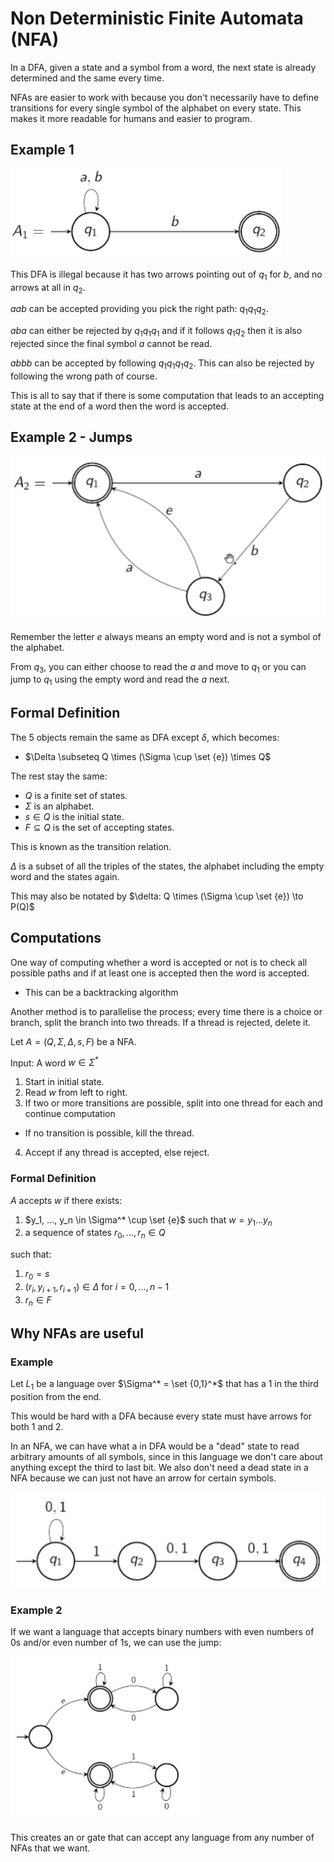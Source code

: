 # Non Deterministic Finite Automata (NFA)

In a DFA, given a state and a symbol from a word, the next state is already determined and the same every time.

NFAs are easier to work with because you don't necessarily have to define transitions for every single symbol of the alphabet on every state. This makes it more readable for humans and easier to program.

## Example 1

![](assets/2024-10-08-18-46-20.png)

This DFA is illegal because it has two arrows pointing out of $q_1$ for $b$, and no arrows at all in $q_2$. 

$aab$ can be accepted providing you pick the right path: $q_1 q_1 q_2$.

$aba$ can either be rejected by $q_1 q_1 q_1$ and if it follows $q_1 q_2$ then it is also rejected since the final symbol $a$ cannot be read.

$abbb$ can be accepted by following $q_1 q_1 q_1 q_2$. This can also be rejected by following the wrong path of course.

This is all to say that if there is some computation that leads to an accepting state at the end of a word then the word is accepted.

## Example 2 - Jumps

![](assets/2024-10-08-18-53-03.png)

Remember the letter $e$ always means an empty word and is not a symbol of the alphabet.

From $q_3$, you can either choose to read the $a$ and move to $q_1$ or you can jump to $q_1$ using the empty word and read the $a$ next.

## Formal Definition

The 5 objects remain the same as DFA except $\delta$, which becomes:

- $\Delta \subseteq Q \times (\Sigma \cup \set {e}) \times Q$

The rest stay the same:

- $Q$ is a finite set of states.
- $\Sigma$ is an alphabet.
- $s \in Q$ is the initial state.
- $F \subseteq Q$ is the set of accepting states.


This is known as the transition relation.

$\Delta$ is a subset of all the triples of the states, the alphabet including the empty word and the states again.

This may also be notated by $\delta: Q \times (\Sigma \cup \set {e}) \to P(Q)$

## Computations

One way of computing whether a word is accepted or not is to check all possible paths and if at least one is accepted then the word is accepted.
- This can be a backtracking algorithm

Another method is to parallelise the process; every time there is a choice or branch, split the branch into two threads. If a thread is rejected, delete it.

Let $A = (Q, \Sigma, \Delta, s, F)$ be a NFA. 

Input: A word $w \in \Sigma^*$

1. Start in initial state.
2. Read $w$ from left to right.
3. If two or more transitions are possible, split into one thread for each and continue computation
- If no transition is possible, kill the thread.
4. Accept if any thread is accepted, else reject.

### Formal Definition

$A$ accepts $w$ if there exists:

1. $y_1, ..., y_n \in \Sigma^* \cup \set {e}$ such that $w = y_1...y_n$
2. a sequence of states $r_0,..., r_n \in Q$

such that:

1. $r_0 = s$
2. $(r_i, y_{i+1}, r_{i+1}) \in \Delta$ for $i=0,...,n-1$
3. $r_n \in F$

## Why NFAs are useful

### Example

Let $L_1$ be a language over $\Sigma^* = \set {0,1}^*$ that has a 1 in the third position from the end.

This would be hard with a DFA because every state must have arrows for both 1 and 2. 

In an NFA, we can have what a in DFA would be a "dead" state to read arbitrary amounts of all symbols, since in this language we don't care about anything except the third to last bit. We also don't need a dead state in a NFA because we can just not have an arrow for certain symbols.

![](assets/2024-10-08-19-22-14.png)

### Example 2

If we want a language that accepts binary numbers with even numbers of 0s and/or even number of 1s, we can use the jump:

![](assets/2024-10-08-19-26-04.png)

This creates an or gate that can accept any language from any number of NFAs that we want.
